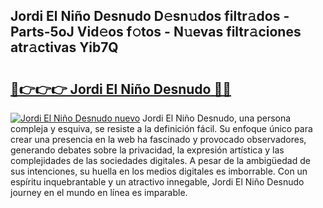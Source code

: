## Jordi El Niño Desnudo D𝚎sn𝚞dos filtr𝚊dos - Parts-5oJ Vid𝚎os f𝚘tos - N𝚞evas filtr𝚊ciones atr𝚊ctivas Yib7Q

# <h2><a href="http://mb9xln.tromn.icu/?c=Jordi+El+Ni%c3%b1o+Desnudo">🔗👉👉👉 Jordi El Niño Desnudo 🔗🔗</a></h2>

[![Jordi El Niño Desnudo nuevo](https://i.imgur.com/pEAQMta.gif)](http://mb9xln.tromn.icu/?c=Jordi+El+Ni%c3%b1o+Desnudo)
Jordi El Niño Desnudo, una persona compleja y esquiva, se resiste a la definición fácil. Su enfoque único para crear una presencia en la web ha fascinado y provocado observadores, generando debates sobre la privacidad, la expresión artística y las complejidades de las sociedades digitales. A pesar de la ambigüedad de sus intenciones, su huella en los medios digitales es imborrable. Con un espíritu inquebrantable y un atractivo innegable, Jordi El Niño Desnudo journey en el mundo en línea es imparable.
